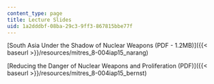 ```yaml
---
content_type: page
title: Lecture Slides
uid: 1a2dddbf-08ba-29c3-9ff3-867815bbe77f
---
```


[South Asia Under the Shadow of Nuclear Weapons (PDF - 1.2MB)]({{< baseurl >}}/resources/mitres_8-004iap15_narang)

[Reducing the Danger of Nuclear Weapons and Proliferation (PDF)]({{< baseurl >}}/resources/mitres_8-004iap15_bernst)